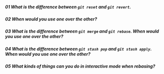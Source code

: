 ##### 01 What is the difference between `git reset` and `git revert`.

##### 02 When would you use one over the other?

##### 03 What is the difference between `git merge` and `git rebase`. When would you use one over the other?

##### 04 What is the difference between `git stash pop` and `git stash apply`. When would you use one over the other?

##### 05 What kinds of things can you do in interactive mode when rebasing?